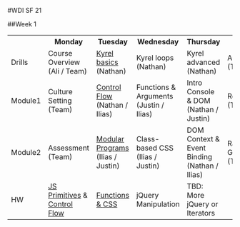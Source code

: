 #WDI SF 21

<!-- ##Week 12 -->
<!-- ##Week 11 -->
<!-- ##Week 10 -->
<!-- ##Week 9 -->
<!-- ##Week 8 -->
<!-- ##Week 7 -->
<!-- ##Week 6 -->
<!-- ##Week 5 -->
<!-- ##Week 4 -->
<!-- ##Week 3 -->
<!-- ##Week 2 -->




##Week 1
<table>
  <tr>
    <th></th>
    <th>Monday</th>
    <th>Tuesday</th>
    <th>Wednesday</th>
    <th>Thursday</th>
    <th>Friday</th>
  </tr>
  <tr>
    <td>Drills</td>
    <td>Course Overview (Ali / Team)</td>
    <td><a href="#">Kyrel basics</a> (Nathan)</td>
    <td>Kyrel loops (Nathan)</td>
    <td>Kyrel advanced (Nathan)</td>
    <td>Assessment (Team)</td>
  </tr>
  <tr>
    <td>Module1</td>
    <td>Culture Setting (Team)</td>
    <td><a href="/week-01/day-2-control-flow/dawn-control-flow/">Control Flow</a> (Nathan / Ilias)</td>
    <td>Functions & Arguments (Justin / Ilias)</td>
    <td>Intro Console & DOM (Nathan / Justin)</td>
    <td>Review (Team)</td>
  </tr>
  <tr>
    <td>Module2</td>
    <td>Assessment (Team)</td>
    <td><a href="https://github.com/sf-wdi-21/notes/tree/master/week-01/day-2-control-flow/dusk-modular-programs">Modular Programs</a> (Ilias / Justin)</td>
    <td>Class-based CSS (Ilias / Justin)</td>
    <td>DOM Context & Event Binding (Nathan / Ilias)</td>
    <td>Racing Game (Team)</td>
  </tr>
  <tr>
    <td>HW</td>
    <td><a href="/week-01/day-1-intro/reading/1_javascript_primitives.md">JS Primitives</a> & <a href="/week-01/day-2-control-flow/dawn-control-flow/README.md">Control Flow</a></td>
    <td><a href="https://github.com/sf-wdi-21/notes/blob/master/week-01/day-3-functions%2BCSS/dawn-functions/readme.md">Functions & <a href="https://github.com/sf-wdi-21/notes/blob/master/week-01/day-2-control-flow/readings/css.md">CSS</a></td>
    <td>jQuery Manipulation</td>
    <td>TBD: More jQuery or Iterators</a></td>
    <td></td>
  </tr>
</table>
